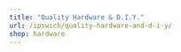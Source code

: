 ```yaml
---
title: "Quality Hardware & D.I.Y."
url: /ipswich/quality-hardware-and-d-i-y/
shop: hardware
---
```

